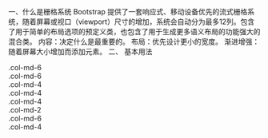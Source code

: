 一、什么是栅格系统
Bootstrap 提供了一套响应式、移动设备优先的流式栅格系统，随着屏幕或视口（viewport）尺寸的增加，系统会自动分为最多12列。包含了用于简单的布局选项的预定义类，也包含了用于生成更多语义布局的功能强大的混合类。
内容：决定什么是最重要的。
布局：优先设计更小的宽度。
渐进增强：随着屏幕大小增加而添加元素。
二、 基本用法
<div class="container">
 <div class="row">
  <div class="col-md-6">.col-md-6</div>
  <div class="col-md-6">.col-md-6</div>
 </div>
 <div class="row">
  <div class="col-md-4">.col-md-4</div>
  <div class="col-md-4">.col-md-4</div>
  <div class="col-md-4">.col-md-4</div>
 </div>
 <div class="row">
  <div class="col-md-2">.col-md-2</div>
  <div class="col-md-6">.col-md-6</div>
  <div class="col-md-4">.col-md-4</div>
 </div>
</div>
 
